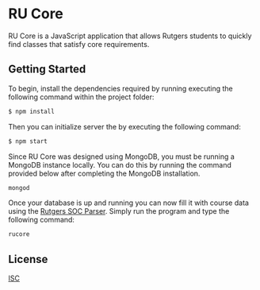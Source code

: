 <h1>RU Core</h1>

RU Core is a JavaScript application that allows Rutgers students to quickly find classes that satisfy core requirements.

## Getting Started

  To begin, install the dependencies required by running executing the following command within the project folder:

```bash
$ npm install
```

  Then you can initialize server the by executing the following command:

```bash
$ npm start
```

  Since RU Core was designed using MongoDB, you must be running a MongoDB instance locally. You can do this by running the command provided below after completing the MongoDB installation.
```bash
mongod
```

 Once your database is up and running you can now fill it with course data using the [Rutgers SOC Parser](https://github.com/mattweil/rutgers-soc-parser). Simply run the program and type the following command:
```bash
rucore
```
## License

  [ISC](https://opensource.org/licenses/ISC)
